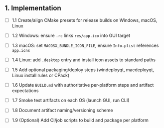 ## 1. Implementation

- [ ] 1.1 Create/align CMake presets for release builds on Windows, macOS, Linux
- [ ] 1.2 Windows: ensure `.rc` links `res/app.ico` into GUI target
- [ ] 1.3 macOS: set `MACOSX_BUNDLE_ICON_FILE`, ensure `Info.plist` references `app.icns`
- [ ] 1.4 Linux: add `.desktop` entry and install icon assets to standard paths
- [ ] 1.5 Add optional packaging/deploy steps (windeployqt, macdeployqt, Linux install rules or CPack)
- [ ] 1.6 Update `BUILD.md` with authoritative per‑platform steps and artifact expectations
- [ ] 1.7 Smoke test artifacts on each OS (launch GUI, run CLI)
- [ ] 1.8 Document artifact naming/versioning scheme
- [ ] 1.9 (Optional) Add CI/job scripts to build and package per platform


